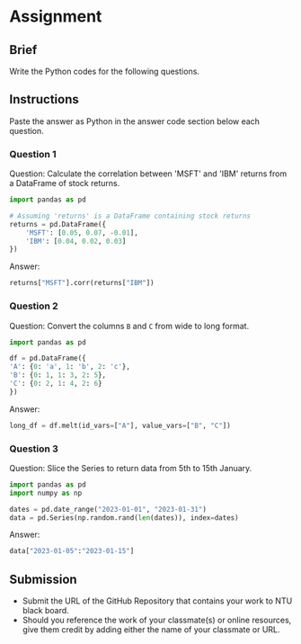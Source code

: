 # Assignment

## Brief

Write the Python codes for the following questions.

## Instructions

Paste the answer as Python in the answer code section below each question.

### Question 1

Question: Calculate the correlation between 'MSFT' and 'IBM' returns from a DataFrame of stock returns.

```python
import pandas as pd

# Assuming 'returns' is a DataFrame containing stock returns
returns = pd.DataFrame({
    'MSFT': [0.05, 0.07, -0.01],
    'IBM': [0.04, 0.02, 0.03]
})
```

Answer:

```python
returns["MSFT"].corr(returns["IBM"])

```

### Question 2

Question: Convert the columns `B` and `C` from wide to long format.

```python
import pandas as pd

df = pd.DataFrame({
'A': {0: 'a', 1: 'b', 2: 'c'},
'B': {0: 1, 1: 3, 2: 5},
'C': {0: 2, 1: 4, 2: 6}
})
```

Answer:

```python
long_df = df.melt(id_vars=["A"], value_vars=["B", "C"])

```

### Question 3

Question: Slice the Series to return data from 5th to 15th January.

```python
import pandas as pd
import numpy as np

dates = pd.date_range("2023-01-01", "2023-01-31")
data = pd.Series(np.random.rand(len(dates)), index=dates)
```

Answer:

```python
data["2023-01-05":"2023-01-15"]

```

## Submission

- Submit the URL of the GitHub Repository that contains your work to NTU black board.
- Should you reference the work of your classmate(s) or online resources, give them credit by adding either the name of your classmate or URL.
